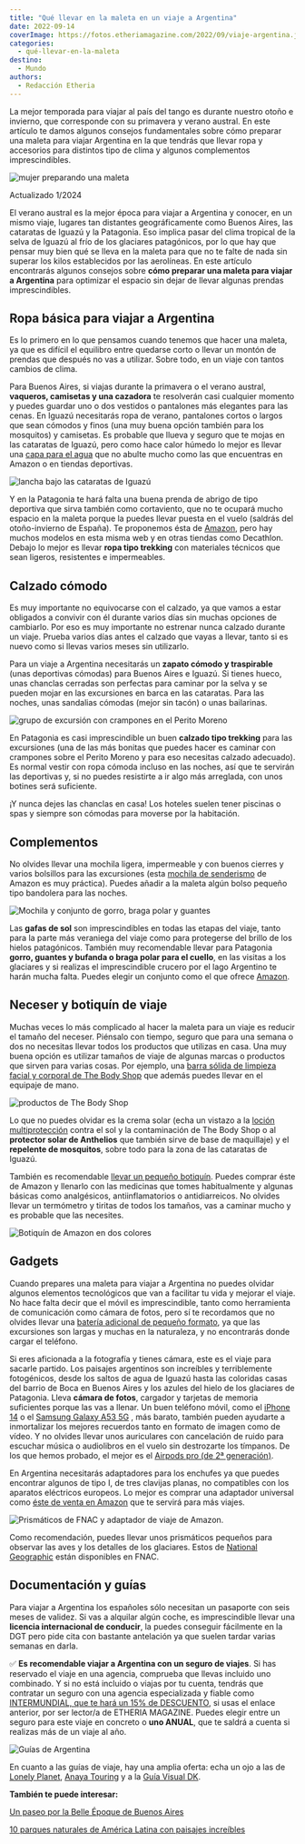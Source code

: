 ```yaml
---
title: "Qué llevar en la maleta en un viaje a Argentina"
date: 2022-09-14
coverImage: https://fotos.etheriamagazine.com/2022/09/viaje-argentina.jpg
categories: 
  - qué-llevar-en-la-maleta
destino: 
  - Mundo
authors: 
  - Redacción Etheria
---
```


La mejor temporada para viajar al país del tango es durante nuestro otoño e invierno, 
que corresponde con su primavera y verano austral. En este artículo te damos algunos 
consejos fundamentales sobre cómo preparar una maleta para viajar Argentina en la que 
tendrás que llevar ropa y accesorios para distintos tipo de clima y algunos complementos 
imprescindibles. 

![mujer preparando una maleta](https://fotos.etheriamagazine.com/2022/09/maleta-argentina-maleta.jpg "Al preparar una maleta para viajar a Argentina hay que optimizar muy bien el espacio.")

Actualizado 1/2024 

El verano austral es la mejor época para viajar a Argentina y conocer, en un mismo 
viaje, lugares tan distantes geográficamente como Buenos Aires, las cataratas de Iguazú 
y la Patagonia. Eso implica pasar del clima tropical de la selva de Iguazú al frío de 
los glaciares patagónicos, por lo que hay que pensar muy bien qué se lleva en la maleta 
para que no te falte de nada sin superar los kilos establecidos por las aerolíneas. En 
este artículo encontrarás algunos consejos sobre **cómo preparar una maleta para viajar 
a Argentina** para optimizar el espacio sin dejar de llevar algunas prendas 
imprescindibles. 

## Ropa básica para viajar a Argentina

Es lo primero en lo que pensamos cuando tenemos que hacer una maleta, ya que es difícil 
el equilibro entre quedarse corto o llevar un montón de prendas que después no vas a 
utilizar. Sobre todo, en un viaje con tantos cambios de clima. 

Para Buenos Aires, si viajas durante la primavera o el verano austral, **vaqueros, 
camisetas y una cazadora** te resolverán casi cualquier momento y puedes guardar uno o 
dos vestidos o pantalones más elegantes para las cenas. En Iguazú necesitarás ropa de 
verano, pantalones cortos o largos que sean cómodos y finos (una muy buena opción 
también para los mosquitos) y camisetas. Es probable que llueva y seguro que te mojas en 
las cataratas de Iguazú, pero como hace calor húmedo lo mejor es llevar una [capa para 
el agua](https://amzn.to/3DpVOno) que no abulte mucho como las que encuentras en Amazon 
o en tiendas deportivas. 

![lancha bajo las cataratas de Iguazú](https://fotos.etheriamagazine.com/2022/09/maleta-argentina-cataratas-iguazu.jpg "En la excursión en las cataratas de Iguazú te mojas seguro. ¡No olvides el chubasquero!")

Y en la Patagonia te hará falta una buena prenda de abrigo de tipo deportiva que sirva 
también como cortaviento, que no te ocupará mucho espacio en la maleta porque la puedes 
llevar puesta en el vuelo (saldrás del otoño-invierno de España). Te proponemos ésta de [Amazon](https://amzn.to/3TW5ufv), 
pero hay muchos modelos en esta misma web y en otras tiendas como Decathlon. Debajo lo 
mejor es llevar **ropa tipo trekking** con materiales técnicos que sean ligeros, 
resistentes e impermeables. 

## Calzado cómodo

Es muy importante no equivocarse con el calzado, ya que vamos a estar obligados a 
convivir con él durante varios días sin muchas opciones de cambiarlo. Por eso es muy 
importante no estrenar nunca calzado durante un viaje. Prueba varios días antes el 
calzado que vayas a llevar, tanto si es nuevo como si llevas varios meses sin 
utilizarlo. 

Para un viaje a Argentina necesitarás un **zapato cómodo y traspirable** (unas 
deportivas cómodas) para Buenos Aires e Iguazú. Si tienes hueco, unas chanclas cerradas 
son perfectas para caminar por la selva y se pueden mojar en las excursiones en barca en 
las cataratas. Para las noches, unas sandalias cómodas (mejor sin tacón) o unas 
bailarinas. 

![grupo de excursión con crampones en el Perito Moreno](https://fotos.etheriamagazine.com/2022/09/maleta-argentina-excursion-perito-moreno.jpg "Para caminar por el Perito Moreno es imprescindible llevar un atuendo adecuado y buen calzado.")

En Patagonia es casi imprescindible un buen **calzado tipo trekking** para las 
excursiones (una de las más bonitas que puedes hacer es caminar con crampones sobre el 
Perito Moreno y para eso necesitas calzado adecuado). Es normal vestir con ropa cómoda 
incluso en las noches, así que te servirán las deportivas y, si no puedes resistirte a 
ir algo más arreglada, con unos botines será suficiente. 

¡Y nunca dejes las chanclas en casa! Los hoteles suelen tener piscinas o spas y siempre 
son cómodas para moverse por la habitación. 

## Complementos

No olvides llevar una mochila ligera, impermeable y con buenos cierres y varios 
bolsillos para las excursiones (esta [mochila de senderismo](https://amzn.to/3QEP3Bc) de 
Amazon es muy práctica). Puedes añadir a la maleta algún bolso pequeño tipo bandolera 
para las noches. 

![Mochila y conjunto de gorro, braga polar y guantes](https://fotos.etheriamagazine.com/2022/09/maleta-argentina-mochila-bufanda.jpg "Mochila y conjunto de gorro, braga polar y guantes de Amazon.")

Las **gafas de sol** son imprescindibles en todas las etapas del viaje, tanto para la 
parte más veraniega del viaje como para protegerse del brillo de los hielos patagónicos. 
También muy recomendable llevar para Patagonia **gorro, guantes y bufanda o braga polar 
para el cuello**, en las visitas a los glaciares y si realizas el imprescindible crucero 
por el lago Argentino te harán mucha falta. Puedes elegir un conjunto como el que ofrece [Amazon](https://amzn.to/3xcABJS). 

## Neceser y botiquín de viaje

Muchas veces lo más complicado al hacer la maleta para un viaje es reducir el tamaño del 
neceser. Piénsalo con tiempo, seguro que para una semana o dos no necesitas llevar todos 
los productos que utilizas en casa. Una muy buena opción es utilizar tamaños de viaje de 
algunas marcas o productos que sirven para varias cosas. Por ejemplo, una [barra sólida 
de limpieza facial y corporal de The Body Shop](https://tidd.ly/3B8AjVJ) que además 
puedes llevar en el equipaje de mano. 

![productos de The Body Shop](https://fotos.etheriamagazine.com/2022/09/maleta-argentina-neceser.jpg "Productos perfectos para viaje de The Body Shop: jabón sólido e hidratante con protección solar.")

Lo que no puedes olvidar es la crema solar (echa un vistazo a la [loción 
multiprotección](https://tidd.ly/3RXoTL2) contra el sol y la contaminación de The Body 
Shop o al **protector solar de Anthelios** que también sirve de base de maquillaje) y el 
**repelente de mosquitos**, sobre todo para la zona de las cataratas de Iguazú. 

También es recomendable [llevar un pequeño botiquín](https://amzn.to/3qt0EbY). Puedes 
comprar éste de Amazon y llenarlo con las medicinas que tomes habitualmente y algunas 
básicas como analgésicos, antiinflamatorios o antidiarreicos. No olvides llevar un 
termómetro y tiritas de todos los tamaños, vas a caminar mucho y es probable que las 
necesites. 

![Botiquín de Amazon en dos colores](https://fotos.etheriamagazine.com/2022/09/maleta-argentina-botiquin.jpg "Botiquín de Amazon para prepararlo según tus necesidades.")

## Gadgets

Cuando prepares una maleta para viajar a Argentina no puedes olvidar algunos elementos 
tecnológicos que van a facilitar tu vida y mejorar el viaje. No hace falta decir que el 
móvil es imprescindible, tanto como herramienta de comunicación como cámara de fotos, 
pero sí te recordamos que no olvides llevar una [batería adicional de pequeño 
formato](https://amzn.to/3BpK8zR), ya que las excursiones son largas y muchas en la 
naturaleza, y no encontrarás donde cargar el teléfono. 

Si eres aficionada a la fotografía y tienes cámara, este es el viaje para sacarle 
partido. Los paisajes argentinos son increíbles y terriblemente fotogénicos, desde los 
saltos de agua de Iguazú hasta las coloridas casas del barrio de Boca en Buenos Aires y 
los azules del hielo de los glaciares de Patagonia. Lleva **cámara de fotos**, cargador 
y tarjetas de memoria suficientes porque las vas a llenar. Un buen teléfono móvil, como 
el [iPhone 14](https://amzn.to/3FxLsm1) o el [Samsung Galaxy A53 
5G](https://amzn.to/3Fx4c4Y) , más barato, también pueden ayudarte a inmortalizar los 
mejores recuerdos tanto en formato de imagen como de vídeo. Y no olvides llevar unos 
auriculares con cancelación de ruido para escuchar música o audiolibros en el vuelo sin 
destrozarte los tímpanos. De los que hemos probado, el mejor es el [Airpods pro (de 2ª 
generación)](https://amzn.to/3LyjA4S). 

En Argentina necesitarás adaptadores para los enchufes ya que puedes encontrar algunos 
de tipo I, de tres clavijas planas, no compatibles con los aparatos eléctricos europeos. 
Lo mejor es comprar una adaptador universal como [éste de venta en 
Amazon](https://amzn.to/3d46TzV) que te servirá para más viajes. 

![Prismáticos de FNAC y adaptador de viaje de Amazon.](https://fotos.etheriamagazine.com/2022/09/argentina-prismaticos-adaptador.jpg "Prismáticos de FNAC y adaptador de viaje de Amazon.")

Como recomendación, puedes llevar unos prismáticos pequeños para observar las aves y los 
detalles de los glaciares. Estos de [National 
Geographic](https://clk.tradedoubler.com/click?p=70431&a=3132464&g=17376810&url=https://www.fnac.es/mp9165094/National-Geographic-Prismaticos-compactos-10x25-resistentes-al-agua/w-4?oref=0527ff85-9b55-0949-d08d-60c472df89d4%23omnsearchpos=1) 
están disponibles en FNAC. 

## Documentación y guías

Para viajar a Argentina los españoles sólo necesitan un pasaporte con seis meses de 
validez. Si vas a alquilar algún coche, es imprescindible llevar una **licencia 
internacional de conducir**, la puedes conseguir fácilmente en la DGT pero pide cita con 
bastante antelación ya que suelen tardar varias semanas en darla. 

✅ **Es recomendable viajar a Argentina con un seguro de viajes**. Si has reservado el 
viaje en una agencia, comprueba que llevas incluido uno combinado. Y si no está incluido 
o viajas por tu cuenta, tendrás que contratar un seguro con una agencia especializada y 
fiable como [INTERMUNDIAL, que te hará un 15% de 
DESCUENTO](https://clk.tradedoubler.com/click?p=281568&a=3132464&url=https%3A%2F%2Fwww.intermundial.es%2Fafiliados%2Fseguros-de-viaje-recomendado%3Ftduid%3Da2505c6202eb9ec08ada064bcce8aa48%26utm_source%3DTradedoubler%26utm_medium%3D1%26utm_campaign%3DGeneral%26utm_content%3D3132464%26utm_term%3D3132464), 
si usas el enlace anterior, por ser lector/a de ETHERIA MAGAZINE. Puedes elegir entre un 
seguro para este viaje en concreto o **uno ANUAL**, que te saldrá a cuenta si realizas 
más de un viaje al año. 

![Guías de Argentina](https://fotos.etheriamagazine.com/2022/09/guias-argentina.jpg "Guías de Argentina de distintas editoriales.")

En cuanto a las guías de viaje, hay una amplia oferta: echa un ojo a las de [Lonely 
Planet](https://clk.tradedoubler.com/click?p=70431&a=3132464&g=17376810&url=https://www.fnac.es/a6400185/Alex-Egerton-Argentina-y-Uruguay-7%23omnsearchpos=1), 
[Anaya Touring](https://amzn.to/3S8bIY3) y a la [Guía Visual 
DK](https://clk.tradedoubler.com/click?p=70431&a=3132464&g=17376810&url=https://www.fnac.es/a1448295/Varios-Autores-Guias-Visuales-Argentina%23omnsearchpos=1). 

**También te puede interesar:** 

[Un paseo por la Belle Époque de Buenos 
Aires](https://etheriamagazine.com/2019/07/05/que-ver-buenos-aires-belle-epoque-viajar-sola/) 

[10 parques naturales de América Latina con paisajes 
increíbles](https://etheriamagazine.com/2021/10/21/parques-naturales-de-america-latina/)

